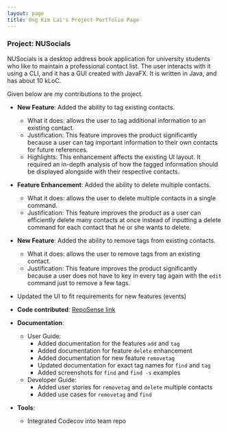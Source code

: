```yaml
---
layout: page
title: Ong Kim Lai's Project Portfolio Page
---
```


### Project: NUSocials

NUSocials is a desktop address book application for university students who like to maintain a professional contact list. The user interacts with it using a CLI, and it has a GUI created with JavaFX. It is written in Java, and has about 10 kLoC.

Given below are my contributions to the project.

* **New Feature**: Added the ability to tag existing contacts.
  * What it does: allows the user to tag additional information to an existing contact.
  * Justification: This feature improves the product significantly because a user can tag important information to their own contacts for future references.
  * Highlights: This enhancement affects the existing UI layout. It required an in-depth analysis of how the tagged information should be displayed alongside with their respective contacts.

* **Feature Enhancement**: Added the ability to delete multiple contacts.
  * What it does: allows the user to delete multiple contacts in a single command.
  * Justification: This feature improves the product as a user can efficiently delete many contacts at once instead of inputting a delete command for each contact that he or she wants to delete.

* **New Feature**: Added the ability to remove tags from existing contacts.
  * What it does: allows the user to remove tags from an existing contact.
  * Justification: This feature improves the product significantly because a user does not have to key in every tag again with the `edit` command just to remove a few tags.

* Updated the UI to fit requirements for new features (events)

* **Code contributed**: [RepoSense link](https://nus-cs2103-ay2122s2.github.io/tp-dashboard/?search=&sort=groupTitle&sortWithin=title&timeframe=commit&mergegroup=&groupSelect=groupByRepos&breakdown=true&checkedFileTypes=docs~functional-code~test-code~other&since=2022-02-18&tabOpen=true&tabType=authorship&tabAuthor=ongkimlai&tabRepo=AY2122S2-CS2103T-W11-1%2Ftp%5Bmaster%5D&authorshipIsMergeGroup=false&authorshipFileTypes=docs&authorshipIsBinaryFileTypeChecked=false&zA=ongkimlai&zR=AY2122S2-CS2103T-W11-1%2Ftp%5Bmaster%5D&zACS=81.23391812865498&zS=2022-02-18&zFS=&zU=2022-02-26&zMG=false&zFTF=commit&zFGS=groupByRepos&zFR=false)

* **Documentation**:
  * User Guide:
    * Added documentation for the features `add` and `tag`
    * Added documentation for feature `delete` enhancement 
    * Added documentation for new feature `removetag`
    * Updated documentation for exact tag names for `find` and `tag`
    * Added screenshots for `find` and `find -s` examples
  * Developer Guide:
    * Added user stories for `removetag` and `delete` multiple contacts
    * Added use cases for `removetag` and `find`

* **Tools**:
  * Integrated Codecov into team repo
